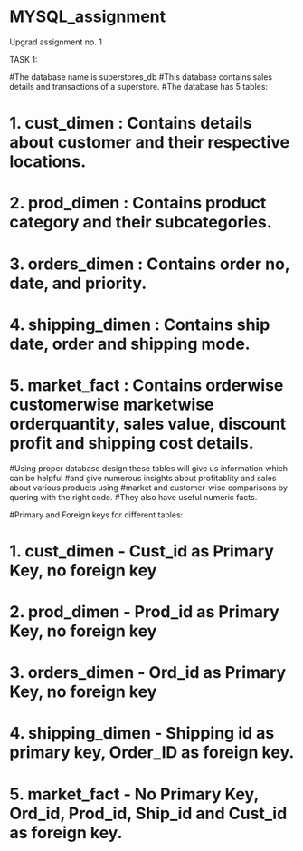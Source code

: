 # MYSQL_assignment
Upgrad assignment no. 1

TASK 1:

#The database name is superstores_db
#This database contains sales details and transactions of a superstore. 
#The database has 5 tables:
# 1. cust_dimen : Contains details about customer and their respective locations.
# 2. prod_dimen : Contains product category and their subcategories. 
# 3. orders_dimen : Contains order no, date, and priority.
# 4. shipping_dimen : Contains ship date, order and shipping mode.
# 5. market_fact : Contains orderwise customerwise marketwise orderquantity, sales value, discount profit and shipping cost details.

#Using proper database design these tables will give us information which can be helpful
#and give numerous insights about profitablity and sales about various products using
#market and customer-wise comparisons by quering with the right code.
#They also have useful numeric facts.


#Primary and Foreign keys for different tables: 
# 1. cust_dimen - Cust_id as Primary Key, no foreign key
# 2. prod_dimen - Prod_id as Primary Key, no foreign key 
# 3. orders_dimen - Ord_id as Primary Key, no foreign key
# 4. shipping_dimen - Shipping id as primary key, Order_ID as foreign key.
# 5. market_fact -  No Primary Key, Ord_id, Prod_id, Ship_id and Cust_id as foreign key.
